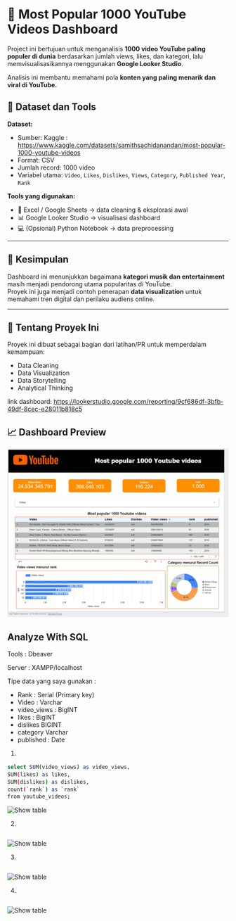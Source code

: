 # 🎥 Most Popular 1000 YouTube Videos Dashboard

Project ini bertujuan untuk menganalisis **1000 video YouTube paling populer di dunia** berdasarkan jumlah views, likes, dan kategori, lalu memvisualisasikannya menggunakan **Google Looker Studio**.  

Analisis ini membantu memahami pola **konten yang paling menarik dan viral di YouTube.**

## 🧩 Dataset dan Tools
**Dataset:**
- Sumber: Kaggle : https://www.kaggle.com/datasets/samithsachidanandan/most-popular-1000-youtube-videos
- Format: CSV  
- Jumlah record: 1000 video  
- Variabel utama: `Video`, `Likes`, `Dislikes`, `Views`, `Category`, `Published Year`, `Rank`

**Tools yang digunakan:**
- 🧮 Excel / Google Sheets → data cleaning & eksplorasi awal  
- 📊 Google Looker Studio → visualisasi dashboard  
- 💻 (Opsional) Python Notebook → data preprocessing  

---

## 🚀 Kesimpulan
Dashboard ini menunjukkan bagaimana **kategori musik dan entertainment** masih menjadi pendorong utama popularitas di YouTube.  
Proyek ini juga menjadi contoh penerapan **data visualization** untuk memahami tren digital dan perilaku audiens online.

---

## 🧠 Tentang Proyek Ini
Proyek ini dibuat sebagai bagian dari latihan/PR untuk memperdalam kemampuan:
- Data Cleaning  
- Data Visualization  
- Data Storytelling  
- Analytical Thinking  



link dashboard: https://lookerstudio.google.com/reporting/9cf686df-3bfb-49df-8cec-e28011b818c5

## 📈 Dashboard Preview
![Dashboard Screenshot](Screenshot%202025-10-15%20001434.png)


## Analyze With SQL 

Tools : Dbeaver

Server : XAMPP/localhost

Tipe data yang saya gunakan :
- Rank : Serial (Primary key)
- Video : Varchar
- video_views : BigINT
- likes : BigINT
- dislikes BIGINT
- category Varchar
- published : Date


1. 
 ```bash
select SUM(video_views) as video_views,
SUM(likes) as likes,
SUM(dislikes) as dislikes,
count(`rank`) as `rank` 
from youtube_videos;
 ```

![Show table]()

2. 
 ```bash
 
 ```

![Show table]()

3. 
 ```bash
 
 ```

![Show table]()

4. 
 ```bash
 
 ```

![Show table]()


